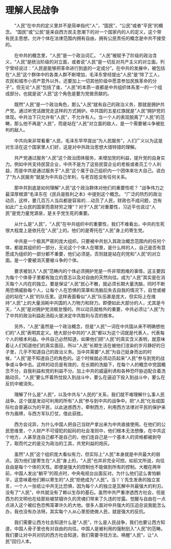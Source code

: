# 理解人民战争

&emsp;&emsp;“人民”在中共的定义里并不是简单指代“人”，“国民”，“公民”或者“平民”的概念。 “国民”或“公民”是来自西方民主思潮下的对一个国家内的人的定义，这个带有民主思想，允许个体在法律范围内拥有自由，拥有公民责任的概念是中共不接受的。

&emsp;&emsp;在中共的概念里，“人民”是一个政治词汇。 “人民”被赋予了阶级的政治含义，“人民”是统治阶级的对立面，或者说“人民”是一切反对共产主义的对立面。列宁曾经说过：“人民是能够把革命进行到底的一定成分”。在中共的发展中，被包括在“人民”这个群体中的各类人群不断增加，毛泽东曾经提出“人民”是“除了工人，农民和城市小资产意外以外，还要加上一切其他阶级中愿意参加民族革命的分子”。但无论“人民”包括了谁，“人民”的本质一直都是中共组织体系里一的一个组成部分。也就是说“人民”这个角色是要为党做贡献的。

&emsp;&emsp;既然”人民“是一个政治角色，那么”人民“就有自己的政治义务，那就是拥护共产党。通过听党话跟党走这样的方式拥护。中共国的五星红旗就是”人民“拥护党的体现。中共治下只允许有“人民”，不允许有人。当一个人的表现脱离了“人民”的范畴，那么他不再是“人民”，而是站在“人民”对立面的敌人，是一个需要被斗争被批判的敌人。

&emsp;&emsp;中共向来非常看重“人民，毛泽东早早提出“为人民服务”，人们广义以为这是对生活在这个国家里人们好，这是对中共政治思想大错特错的理解。

&emsp;&emsp;共产党通过服务“人民”这个政治团体服务，来增加党的利益，提升党的自身实力。例如中共支持民营企业，中共不是为了这些民营企业的老板或者员工个人利益，而是中共是通过服务于”人民“这个属于自己组织内一个团体来壮大自己。说白了“为人民服务”就是为中共自己牟利，与老百姓没有任何关系。

&emsp;&emsp;那中共到底是如何理解”人民“这个政治群体对他们的重要性呢？ ”战争伟力之最深厚根源“毛泽东在《民兵是胜利之本》中提到这个概念。 ”广泛的热烈的政治动员，这样，要几百万人当兵都是容易的....动员了人民，财政也不成问题，岂有如此广土众民的国家而患财穷之理“？对于“人民”对重要性，习近平也说过“人民”是党力量党源泉，是关乎党生死的重要。

&emsp;&emsp;从什么是“人民”，“人民”在中共组织中的重要性，我们不难看出，中共的生死很大程度上是依托在“人民”上的。他们的是寄托在“人民”身上的寄生党。

&emsp;&emsp;中共是一个极其严密的庞大组织。只要被中共划入其政治概念范围内的任何个体，都是其组织的一部分，无论这个个体人在哪里，是什么样的人，自己是否有意愿成为组织的一部分都不重要，他们必须是。否则就是站在的党和“人民”的对立面。是一个要被消灭要被斗争的个体。

&emsp;&emsp;要求被划入“人民”范畴内的个体必须拥护党是一件非常困难的事情，这主要因为每个个体骨子里都有独立的意志以及对自由的天然向往。成为“人民”其实是在消灭每个人内在的独立。要是保证“人民”民心不散，就必须长期大量洗脑，同时不断用恐惧威胁每个人，让每个人在恐惧的笼罩和洗脑后失去自我的情况下，自觉或被迫的站在“人民”的队伍里。这样表面看似“人民”队伍甚是庞大，但实际上在维持“人民”上的大量消耗中共国的人力物力和财力。即便如此大部分的人，尤其是今天，“人民”是对拥护党消极怠慢的。所以动员就格外的重要，中共必须让“人民”为了中共的政治利益赴汤蹈火是决定中共胜利与否的根本。

&emsp;&emsp;另外，“人民”虽然是一个政治概念，但是“人民”一词在中共国从来不明确想他们的“人民”表明其定义。绝大部分中共的“人民”都以为这个词就是代表人，代表每个人的根本利益。中共自己必然知道，如果他们把“人民”的真实含义表明，就意味着让人们知道他们的真实面目。所以“人民”长期生活在被他们渲染的岁月静好的日子里，几乎不知道自己的政治义务。当中共需要“人民”为自己挺身而出的时候，“人民”是不知道自己的角色的。这个时候就必须动员起来“人民”参与到党的战争或斗争中去。这样的动员是有效的，在长期的洗脑下，在每个人的概念中党国概念不分，自我利益和党的利益不分。加上中共的威逼利诱和各种恐吓胁迫配合着洗脑动员，“人民”要么怀着热忱投入到战斗中，要么在逼迫下投入到战斗中，要么在反抗中被消失。

&emsp;&emsp;理解了什么是“人民”，以及中共与“人民的”关系，我们就不难理解什么事人民战争。这个就是发动可利用的所有“人民”参与到中共的战争中。把“人民”化妆成国际社会普遍以为的平民，以此迷惑西方，牵制西方，利用西方法律对平民的保护来作为盾牌，与西方军队打仗，借此获胜。

&emsp;&emsp;西方会诧异，为什么中国人把自己当财产拿出来为中共直接使用。在他们的公民思维里，个人财产不可侵犯的起码的社会准则中，他们根本无法想像，在中共这个地方，人甚至连自己都不是自己的，他们连自己是一个基本人的资格都被剥夺了，取而代之的是沦为政治的工具，共党利益的炮灰。

&emsp;&emsp;虽然“人民”这个组织庞大看似有力，但实际上“人民”本身就是中共最大的弱点。因为他们是寄生在“人民”身上的，“人民”也并非完全可控。如前文所说，向往自由是每个个体的天性。即便是强大的控制也不能做到所有的控制。大概在两年前，中国人发出“躺平”的观点时，中央电视台出面反对。为什么他们这么害怕躺平，这意味着他们赖以寄生的“人民”拒绝成为“人民”。当丫丫先生发表的独立宣言，一个人一张纸让中共无比恐惧，因为每个人的独立是瓦解中共最强大的利刃。没有了“人民”，中共就没有了赖以生存的基石。虽然中共严重渗透西方社会，但是西方的文明也在给那些被禁锢许久的灵魂们带来了久违的甘露。觉醒与自由在一点点进入这个被红色恐怖笼罩许久的大地。很多人面对中共强大的压迫总说我能怎么办，我也没有办法呀。其实每个人从心里拒绝做人民，就是强大的反抗。

&emsp;&emsp;我们需要让西方社会知道什么是“人民”，什么是人民战争，我们也要让西方知道，中国人骨子里也有对自由的向往。中国人是被利用的强制划入“人民”的范畴。我们要让对中共对抗的西方社会知道，我们需要寻找方法，唤醒“人民”，让“人民”回归人本。
